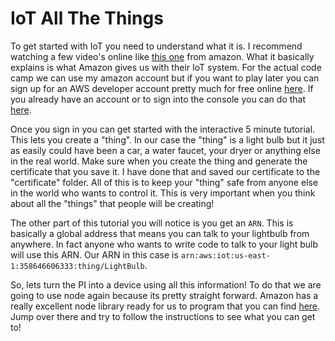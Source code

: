 IoT All The Things
====

To get started with IoT you need to understand what it is. I recommend watching a few video's online like [this one](https://aws.amazon.com/iot-platform/) from amazon. What it basically explains is what Amazon gives us with their IoT system. For the actual code camp we can use my amazon account but if you want to play later you can sign up for an AWS developer account pretty much for free online [here](https://aws.amazon.com/s/dm/optimization/server-side-test/free-tier/free_np/). If you already have an account or to sign into the console you can do that [here](https://aws.amazon.com/iot/).

Once you sign in you can get started with the interactive 5 minute tutorial. This lets you create a "thing". In our case the "thing" is a light bulb but it just as easily could have been a car, a water faucet, your dryer or anything else in the real world. Make sure when you create the thing and generate the certificate that you save it. I have done that and saved our certificate to the "certificate" folder. All of this is to keep your "thing" safe from anyone else in the world who wants to control it. This is very important when you think about all the "things" that people will be creating!

The other part of this tutorial you will notice is you get an `ARN`. This is basically a global address that means you can talk to your lightbulb from anywhere. In fact anyone who wants to write code to talk to your light bulb will use this ARN. Our ARN in this case is `arn:aws:iot:us-east-1:358646606333:thing/LightBulb`.

So, lets turn the PI into a device using all this information! To do that we are going to use node again because its pretty straight forward. Amazon has a really excellent node library ready for us to program that you can find [here](https://github.com/aws/aws-iot-device-sdk-js). Jump over there and try to follow the instructions to see what you can get to!
